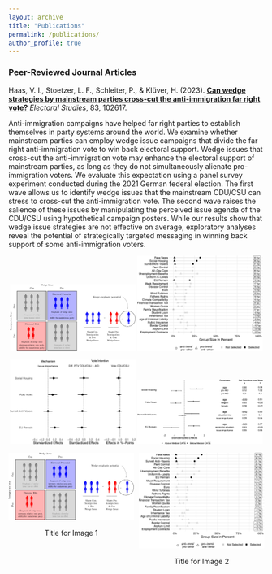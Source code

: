 ```yaml
---  
layout: archive  
title: "Publications"  
permalink: /publications/  
author_profile: true  
---  
```


### **Peer-Reviewed Journal Articles**  

Haas, V. I., Stoetzer, L. F., Schleiter, P., & Klüver, H. (2023). [**Can wedge strategies by mainstream parties cross-cut the anti-immigration far right vote?**](https://www.sciencedirect.com/science/article/pii/S0261379423000392?utm_campaign=STMJ_AUTH_SERV_PUBLISHED&utm_medium=email&utm_acid=274833384&SIS_ID=&dgcid=STMJ_AUTH_SERV_PUBLISHED&CMX_ID=&utm_in=DM374553&utm_source=AC_#fig4) *Electoral Studies*, 83, 102617.  

Anti-immigration campaigns have helped far right parties to establish themselves in party systems around the world. We examine whether mainstream parties can employ wedge issue campaigns that divide the far right anti-immigration vote to win back electoral support. Wedge issues that cross-cut the anti-immigration vote may enhance the electoral support of mainstream parties, as long as they do not simultaneously alienate pro-immigration voters. We evaluate this expectation using a panel survey experiment conducted during the 2021 German federal election. The first wave allows us to identify wedge issues that the mainstream CDU/CSU can stress to cross-cut the anti-immigration vote. The second wave raises the salience of these issues by manipulating the perceived issue agenda of the CDU/CSU using hypothetical campaign posters. While our results show that wedge issue strategies are not effective on average, exploratory analyses reveal the potential of strategically targeted messaging in winning back support of some anti-immigration voters.  


<p align="center" width="100%">  
  <img src="/images/argument.jpg" alt="Theoretical Argument" title="Theoretical Argument" width="49%">   
  <img src="/images/selection.jpg" alt="Wedge Issue Selection" title="Wedge Issue Selection" width="49%">  
</p>  

<p align="center" width="100%">  
  <img src="/images/main.jpg" alt="Main Results" title="Main Results" width="49%">  
  <img src="/images/causal_forest.jpg" alt="Heterogeneity" title="Heterogeneity among Cross-pressured Anti-immigration Voters" width="49%">
</p>



<div style="display: flex; justify-content: space-between; align-items: flex-start; text-align: center;">
  <div style="width: 49%;">
    <img src="/images/argument.jpg" alt="Theoretical Argument" title="Theoretical Argument" width="100%">
    <p>Title for Image 1</p>
  </div>
  <div style="width: 49%;">
    <img src="/images/selection.jpg" alt="Wedge Issue Selection" title="Wedge Issue Selection" width="100%">
    <p>Title for Image 2</p>
  </div>
</div> 
